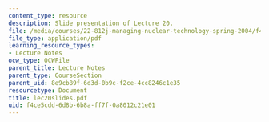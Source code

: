 ```yaml
---
content_type: resource
description: Slide presentation of Lecture 20.
file: /media/courses/22-812j-managing-nuclear-technology-spring-2004/f4ce5cdd6d8b6b8aff7f0a8012c21e01_lec20slides.pdf
file_type: application/pdf
learning_resource_types:
- Lecture Notes
ocw_type: OCWFile
parent_title: Lecture Notes
parent_type: CourseSection
parent_uid: 8e9cb89f-6d3d-0b9c-f2ce-4cc8246c1e35
resourcetype: Document
title: lec20slides.pdf
uid: f4ce5cdd-6d8b-6b8a-ff7f-0a8012c21e01
---
```

